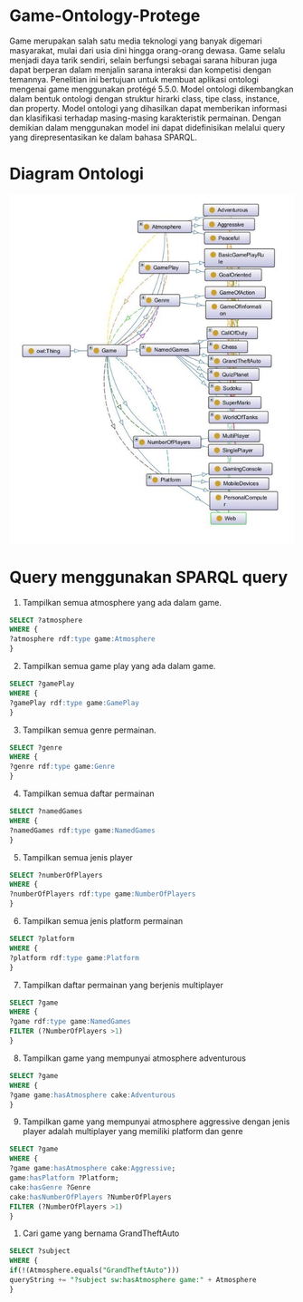 # Game-Ontology-Protege
Game merupakan salah satu media teknologi yang banyak digemari masyarakat, mulai dari usia dini hingga orang-orang dewasa. Game selalu menjadi daya tarik sendiri, selain berfungsi sebagai sarana hiburan juga dapat berperan dalam menjalin sarana interaksi dan kompetisi dengan temannya. Penelitian ini bertujuan untuk membuat aplikasi ontologi mengenai game menggunakan protégé 5.5.0. Model ontologi dikembangkan dalam bentuk ontologi dengan struktur hirarki class, tipe class, instance, dan property. Model ontologi yang dihasilkan dapat memberikan informasi dan klasifikasi terhadap masing-masing karakteristik permainan. Dengan demikian dalam menggunakan model ini dapat didefinisikan melalui query yang direpresentasikan ke dalam bahasa SPARQL.

# Diagram Ontologi
![diagram ontologi](https://github.com/rifqifai/Game-Ontology-Protege/blob/master/game.jpg)

# Query menggunakan SPARQL query
1. Tampilkan semua atmosphere yang ada dalam game.
```SQL
SELECT ?atmosphere
WHERE {
?atmosphere rdf:type game:Atmosphere
}
```
2. Tampilkan semua game play yang ada dalam game.
```SQL
SELECT ?gamePlay
WHERE {
?gamePlay rdf:type game:GamePlay
}
```
3. Tampilkan semua genre permainan.
```SQL
SELECT ?genre
WHERE {
?genre rdf:type game:Genre
}
```
4. Tampilkan semua daftar permainan
```SQL
SELECT ?namedGames
WHERE {
?namedGames rdf:type game:NamedGames
}
```
5. Tampilkan semua jenis player
```SQL
SELECT ?numberOfPlayers
WHERE {
?numberOfPlayers rdf:type game:NumberOfPlayers
}
```
6. Tampilkan semua jenis platform permainan
```SQL
SELECT ?platform
WHERE {
?platform rdf:type game:Platform
}
```
7. Tampilkan daftar permainan yang berjenis multiplayer
```SQL
SELECT ?game
WHERE {
?game rdf:type game:NamedGames
FILTER (?NumberOfPlayers >1)
}
```
8. Tampilkan game yang mempunyai atmosphere adventurous
```SQL
SELECT ?game
WHERE {
?game game:hasAtmosphere cake:Adventurous
}
```
9. Tampilkan game yang mempunyai atmosphere aggressive dengan jenis player adalah multiplayer yang memiliki platform dan genre
```SQL
SELECT ?game
WHERE {
?game game:hasAtmosphere cake:Aggressive;
game:hasPlatform ?Platform;
cake:hasGenre ?Genre
cake:hasNumberOfPlayers ?NumberOfPlayers
FILTER (?NumberOfPlayers >1)
}
```
1. Cari game yang bernama GrandTheftAuto
```SQL
SELECT ?subject 
WHERE {
if(!(Atmosphere.equals("GrandTheftAuto")))
queryString += "?subject sw:hasAtmosphere game:" + Atmosphere 
}
```
